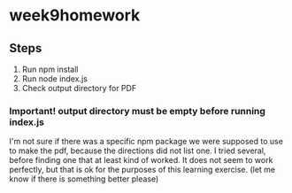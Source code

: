 # week9homework

## Steps

1) Run npm install
2) Run node index.js
3) Check output directory for PDF

### Important! output directory must be empty before running index.js

I'm not sure if there was a specific npm package we were supposed to use to make the pdf, because the directions did not list one. I tried several, before finding one that at least kind of worked. It does not seem to work perfectly, but that is ok for the purposes of this learning exercise. (let me know if there is something better please)